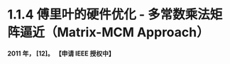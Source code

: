 
# 1.1.4 傅里叶的硬件优化 - 多常数乘法矩阵逼近（Matrix-MCM Approach）

**2011 年， [12]。 【申请 IEEE 授权中】**


[ref]: References_1.md 